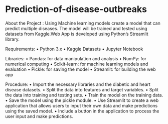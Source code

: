# Prediction-of-disease-outbreaks

About the Project : 
Using Machine learning models create a model that can predict multiple diseases. The model will be trained and tested using datasets from Kaggle.Web App is developed using Python’s Streamlit library.


Requirements: • Python 3.x • Kaggle Datasets • Jupyter Notebook


Libraries: • Pandas: for data manipulation and analysis • NumPy: for numerical computing • Scikit-learn: for machine learning models and evaluation • Pickle: for saving the model • Streamlit: for building the web app


Procedure: • Import the necessary libraries and the diabetic and heart disease datasets. • Split the data into features and target variables. • Split the data into training and testing sets. • Train the model on the training data. • Save the model using the pickle module. • Use Streamlit to create a web application that allows users to input their own data and make predictions using the saved model. • Include a button in the application to process the user input and make predictions.

